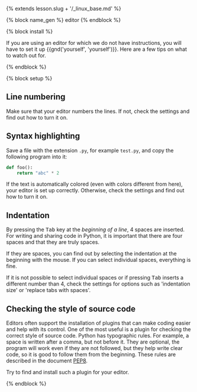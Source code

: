 {% extends lesson.slug + '/_linux_base.md' %}

{% block name_gen %} editor {% endblock %}

{% block install %}

If you are using an editor for which we do not have instructions, you will have to set it up {{gnd('yourself', 'yourself')}}. Here are a few tips on what to watch out for.

{% endblock %}

{% block setup %}

## Line numbering

Make sure that your editor numbers the lines. If not, check the settings and find out how to turn it on.

## Syntax highlighting 

Save a file with the extension `.py`, for example `test.py`, and copy the following program into it:

```python
def foo():
    return "abc" * 2
```

If the text is automatically colored (even with colors different from here), your editor is set up correctly. Otherwise, check the settings and find out how to turn it on.

## Indentation

By pressing the <kbd>Tab</kbd> key at the *beginning of a line*, 4 spaces are inserted. For writing and sharing code in Python, it is important that there are four spaces and that they are truly spaces.

If they are spaces, you can find out by selecting the indentation at the beginning with the mouse. If you can select individual spaces, everything is fine.

If it is not possible to select individual spaces or if pressing <kbd>Tab</kbd> inserts a different number than 4, check the settings for options such as 'indentation size' or 'replace tabs with spaces'.

## Checking the style of source code

Editors often support the installation of plugins that can make coding easier and help with its control. One of the most useful is a plugin for checking the correct style of source code.
Python has typographic rules. For example, a space is written after a comma, but not before it. They are optional, the program will work even if they are not followed, but they help write clear code, so it is good to follow them from the beginning. These rules are described in the document [PEP8](https://www.python.org/dev/peps/pep-0008/).

Try to find and install such a plugin for your editor.

{% endblock %}
